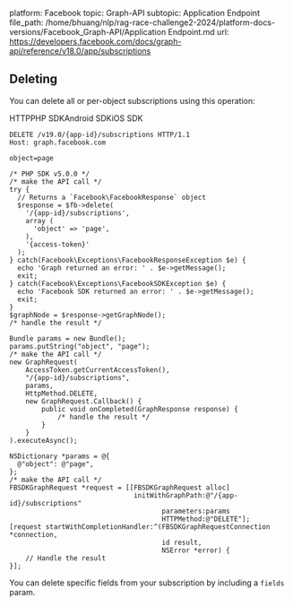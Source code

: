 platform: Facebook
topic: Graph-API
subtopic: Application Endpoint
file_path: /home/bhuang/nlp/rag-race-challenge2-2024/platform-docs-versions/Facebook_Graph-API/Application Endpoint.md
url: https://developers.facebook.com/docs/graph-api/reference/v18.0/app/subscriptions


## Deleting

You can delete all or per-object subscriptions using this operation:

HTTPPHP SDKAndroid SDKiOS SDK

    DELETE /v19.0/{app-id}/subscriptions HTTP/1.1
    Host: graph.facebook.com
    
    object=page

    /* PHP SDK v5.0.0 */
    /* make the API call */
    try {
      // Returns a `Facebook\FacebookResponse` object
      $response = $fb->delete(
        '/{app-id}/subscriptions',
        array (
          'object' => 'page',
        ),
        '{access-token}'
      );
    } catch(Facebook\Exceptions\FacebookResponseException $e) {
      echo 'Graph returned an error: ' . $e->getMessage();
      exit;
    } catch(Facebook\Exceptions\FacebookSDKException $e) {
      echo 'Facebook SDK returned an error: ' . $e->getMessage();
      exit;
    }
    $graphNode = $response->getGraphNode();
    /* handle the result */

    Bundle params = new Bundle();
    params.putString("object", "page");
    /* make the API call */
    new GraphRequest(
        AccessToken.getCurrentAccessToken(),
        "/{app-id}/subscriptions",
        params,
        HttpMethod.DELETE,
        new GraphRequest.Callback() {
            public void onCompleted(GraphResponse response) {
                /* handle the result */
            }
        }
    ).executeAsync();

    NSDictionary *params = @{
      @"object": @"page",
    };
    /* make the API call */
    FBSDKGraphRequest *request = [[FBSDKGraphRequest alloc]
                                   initWithGraphPath:@"/{app-id}/subscriptions"
                                          parameters:params
                                          HTTPMethod:@"DELETE"];
    [request startWithCompletionHandler:^(FBSDKGraphRequestConnection *connection,
                                          id result,
                                          NSError *error) {
        // Handle the result
    }];

You can delete specific fields from your subscription by including a `fields` param.